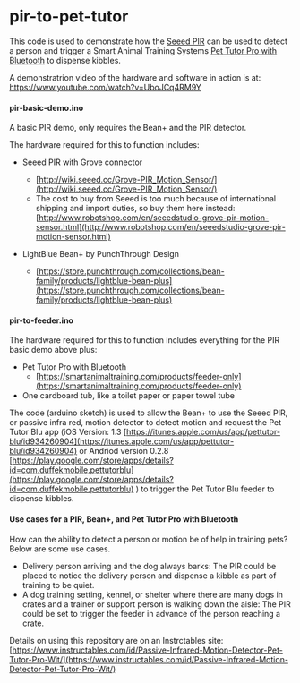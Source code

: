 # pir-to-pet-tutor
This code is used to demonstrate how the [Seeed PIR](http://wiki.seeed.cc/Grove-PIR_Motion_Sensor/) can be used to detect a person and trigger a Smart Animal Training Systems [Pet Tutor Pro with Bluetooth](https://smartanimaltraining.com/products/feeder-only) to dispense kibbles.

A demonstratrion video of the hardware and software in action is at: https://www.youtube.com/watch?v=UboJCq4RM9Y

#### pir-basic-demo.ino

A basic PIR demo, only requires the Bean+ and the PIR detector. 

The hardware required for this to function includes:

+ Seeed PIR with Grove connector
  * [http://wiki.seeed.cc/Grove-PIR_Motion_Sensor/](http://wiki.seeed.cc/Grove-PIR_Motion_Sensor/)
  * The cost to buy from Seeed is too much because of international shipping and import duties, so buy them here instead: [http://www.robotshop.com/en/seeedstudio-grove-pir-motion-sensor.html](http://www.robotshop.com/en/seeedstudio-grove-pir-motion-sensor.html) 

+ LightBlue Bean+ by PunchThrough Design
  * [https://store.punchthrough.com/collections/bean-family/products/lightblue-bean-plus](https://store.punchthrough.com/collections/bean-family/products/lightblue-bean-plus)


#### pir-to-feeder.ino

The hardware required for this to function includes everything for the PIR basic demo above plus:
+ Pet Tutor Pro with Bluetooth
  * [https://smartanimaltraining.com/products/feeder-only](https://smartanimaltraining.com/products/feeder-only)
+ One cardboard tub, like a toilet paper or paper towel tube

The code (arduino sketch) is used to allow the Bean+ to use the Seeed PIR, or passive infra red, motion detector to detect motion and request the Pet Tutor Blu app (iOS Version: 1.3 [https://itunes.apple.com/us/app/pettutor-blu/id934260904](https://itunes.apple.com/us/app/pettutor-blu/id934260904) or Andriod version 0.2.8 [https://play.google.com/store/apps/details?id=com.duffekmobile.pettutorblu](https://play.google.com/store/apps/details?id=com.duffekmobile.pettutorblu) ) to trigger the Pet Tutor Blu feeder to dispense kibbles.

#### Use cases for a PIR, Bean+, and Pet Tutor Pro with Bluetooth
How can the ability to detect a person or motion be of help in training pets? Below are some use cases. 
* Delivery person arriving and the dog always barks: The PIR could be placed to notice the delivery person and dispense a kibble as part of training to be quiet.
* A dog training setting, kennel, or shelter where there are many dogs in crates and a trainer or support person is walking down the aisle: The PIR could be set to trigger the feeder in advance of the person reaching a crate. 

Details on using this repository are on an Instrctables site: [https://www.instructables.com/id/Passive-Infrared-Motion-Detector-Pet-Tutor-Pro-Wit/](https://www.instructables.com/id/Passive-Infrared-Motion-Detector-Pet-Tutor-Pro-Wit/)
